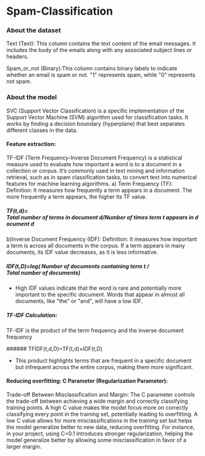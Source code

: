 # Spam-Classification

### About the dataset

Text (Text): This column contains the text content of the email messages. It includes the body of the emails along with any associated subject lines or headers.

Spam_or_not (Binary):This column contains binary labels to indicate whether an email is spam or not. "1" represents spam, while "0" represents not spam.

### About the model

SVC (Support Vector Classification) is a specific implementation of the Support Vector Machine (SVM) algorithm used for classification tasks. It works by finding a decision boundary (hyperplane) that best separates different classes in the data.

#### Feature extraction:
TF-IDF (Term Frequency-Inverse Document Frequency) is a statistical measure used to evaluate how important a word is to a document in a collection or corpus. It’s commonly used in text mining and information retrieval, such as in spam classification tasks, to convert text into numerical features for machine learning algorithms.
a) Term Frequency (TF):
Definition: It measures how frequently a term appears in a document. The more frequently a term appears, the higher its TF value.
##### TF(t,d)= Total number of terms in document d/Number of times term t appears in document d
b)Inverse Document Frequency (IDF):
Definition: It measures how important a term is across all documents in the corpus. If a term appears in many documents, its IDF value decreases, as it is less informative.
##### IDF(t,D)=log( Number of documents containing term t / Total number of documents)
* High IDF values indicate that the word is rare and potentially more important to the specific document. Words that appear in almost all documents, like "the" or "and", will have a low IDF.

##### TF-IDF Calculation:
TF-IDF is the product of the term frequency and the inverse document frequency

​###### TFIDF(t,d,D)=TF(t,d)×IDF(t,D)
* This product highlights terms that are frequent in a specific document but infrequent across the entire corpus, making them more significant. 


#### Reducing overfitting: C Parameter (Regularization Parameter):
Trade-off Between Misclassification and Margin: The C parameter controls the trade-off between achieving a wide margin and correctly classifying training points.
A high C value makes the model focus more on correctly classifying every point in the training set, potentially leading to overfitting.
A low C value allows for more misclassifications in the training set but helps the model generalize better to new data, reducing overfitting.
For instance, in your project, using C=0.1 introduces stronger regularization, helping the model generalize better by allowing some misclassification in favor of a larger margin.

